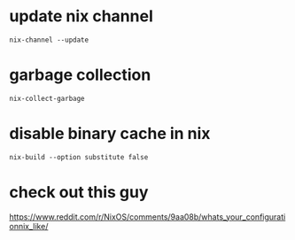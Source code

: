 # update nix channel

	nix-channel --update

# garbage collection

	nix-collect-garbage

# disable binary cache in nix

	nix-build --option substitute false

# check out this guy

https://www.reddit.com/r/NixOS/comments/9aa08b/whats_your_configurationnix_like/
